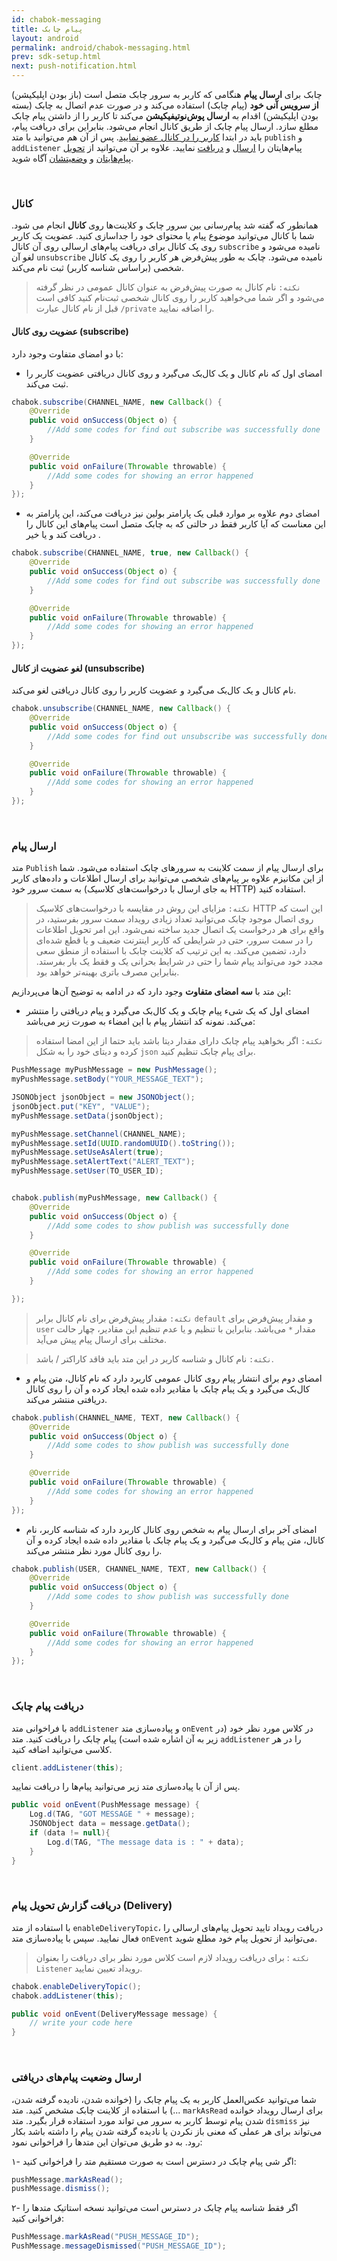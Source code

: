 ```yaml
---
id: chabok-messaging
title: پیام چابک
layout: android
permalink: android/chabok-messaging.html
prev: sdk-setup.html
next: push-notification.html
---
```


چابک برای **ارسال پیام** هنگامی که کاربر به سرور چابک متصل است (باز بودن اپلیکیشن) **از سرویس آنی خود** (پیام چابک) استفاده می‌کند و در صورت عدم اتصال به چابک (بسته بودن اپلیکیشن) اقدام به **ارسال پوش‌نوتیفیکیشن** می‌کند تا کاربر را از داشتن پیام چابک مطلع سازد. ارسال پیام چابک از طریق کانال انجام می‌شود. بنابراین برای دریافت پیام، باید در ابتدا [کاربر را در کانال عضو نمایید](). پس از آن هم می‌توانید با متد `publish` و `addListener` پیام‌هایتان را [ارسال]() و [دریافت]() نمایید. علاوه بر آن می‌توانید از [تحویل پیام‌هایتان]() و [وضعیتشان]() آگاه شوید.

<Br>

### کانال

همانطور که گفته شد پیام‌رسانی بین سرور چابک و کلاینت‌ها روی **کانال‌** انجام می شود. شما با کانال می‌توانید موضوع پیام یا محتوای خود را جداسازی کنید. عضویت یک کاربر روی یک کانال برای دریافت پیام‌های ارسالی روی آن کانال `subscribe` نامیده می‌شود و لغو آن `unsubscribe` نامیده می‌شود. چابک به طور پیش‌فرض هر کاربر را روی یک کانال شخصی (براساس شناسه کاربر) ثبت نام می‌کند.

> `نکته:` نام کانال به صورت پیش‌فرض به عنوان کانال عمومی در نظر گرفته می‌شود و اگر شما می‌خواهید کاربر را روی کانال شخصی ثبت‌نام کنید کافی است قبل از نام کانال عبارت `/private` را اضافه نمایید.

#### عضویت روی کانال (subscribe)

با دو امضای متفاوت وجود دارد:

- امضای اول که نام کانال و یک کال‌بک می‌گیرد و روی کانال دریافتی عضویت کاربر را ثبت می‌کند.

```java
chabok.subscribe(CHANNEL_NAME, new Callback() {
    @Override
    public void onSuccess(Object o) {
        //Add some codes for find out subscribe was successfully done
    }

    @Override
    public void onFailure(Throwable throwable) {
        //Add some codes for showing an error happened
    }
});
```
- امضای دوم علاوه بر موارد قبلی یک پارامتر بولین نیز دریافت می‌کند، این پارامتر به این معناست که آیا کاربر فقط در حالتی که به چابک متصل است پیام‌های این کانال را دریافت کند و یا خیر .

```java
chabok.subscribe(CHANNEL_NAME, true, new Callback() {
    @Override
    public void onSuccess(Object o) {
        //Add some codes for find out subscribe was successfully done
    }

    @Override
    public void onFailure(Throwable throwable) {
        //Add some codes for showing an error happened
    }
});
```

#### لغو عضویت از کانال (unsubscribe)

نام کانال و یک کال‌بک می‌گیرد و عضویت کاربر را روی کانال دریافتی لغو می‌کند.

```java
chabok.unsubscribe(CHANNEL_NAME, new Callback() {
    @Override
    public void onSuccess(Object o) {
        //Add some codes for find out unsubscribe was successfully done
    }

    @Override
    public void onFailure(Throwable throwable) {
        //Add some codes for showing an error happened
    }
});
```
<Br>

### ارسال پیام

متد `Publish` برای ارسال پیام از سمت کلاینت به سرور‌های چابک استفاده می‌شود. شما از این مکانیزم علاوه بر پیام‌های شخصی می‌توانید برای ارسال اطلاعات و داده‌های کاربر به سمت سرور خود (به جای ارسال با درخواست‌های کلاسیک HTTP) استفاده کنید.

> `نکته:` مزایای این روش در مقایسه با درخواست‌های کلاسیک HTTP این است که روی اتصال موجود چابک می‌توانید تعداد زیادی رویداد سمت سرور بفرستید، در واقع برای هر درخواست یک اتصال جدید ساخته نمی‌شود.
این امر تحویل اطلاعات را در سمت سرور، حتی در شرایطی که کاربر اینترنت ضعیف و یا قطع شده‌ای دارد، تضمین می‌کند. به این ترتیب که کلاینت چابک با استفاده از منطق سعی مجدد خود می‌تواند پیام‌ شما را حتی در شرایط بحرانی یک و فقط یک بار بفرستد. بنابراین مصرف باتری بهینه‌تر خواهد بود.

این متد با **سه امضای متفاوت** وجود دارد که در ادامه به توضیح آن‌ها می‌پردازیم:


- امضای اول که یک شیء پیام چابک و یک کال‌بک می‌گیرد و پیام دریافتی را منتشر می‌کند. نمونه کد انتشار پیام با این امضاء به صورت زیر می‌باشد:

> `نکته:` اگر بخواهید پیام چابک دارای مقدار دیتا باشد باید حتما از این
> امضا استفاده کرده و دیتای خود را به شکل `json` برای  پیام چابک تنظیم کنید.

```java
PushMessage myPushMessage = new PushMessage();
myPushMessage.setBody("YOUR_MESSAGE_TEXT");

JSONObject jsonObject = new JSONObject();
jsonObject.put("KEY", "VALUE");
myPushMessage.setData(jsonObject);

myPushMessage.setChannel(CHANNEL_NAME);
myPushMessage.setId(UUID.randomUUID().toString());
myPushMessage.setUseAsAlert(true);
myPushMessage.setAlertText("ALERT_TEXT");
myPushMessage.setUser(TO_USER_ID);


chabok.publish(myPushMessage, new Callback() {
    @Override
    public void onSuccess(Object o) {
        //Add some codes to show publish was successfully done
    }

    @Override
    public void onFailure(Throwable throwable) {
        //Add some codes for showing an error happened
    }

});
```

> `نکته:` مقدار پیش‌فرض برای نام کانال برابر `default` و مقدار
> پیش‌فرض برای `user` مقدار `*` می‌باشد. بنابراین با تنظیم و یا عدم
> تنظیم این مقادیر، چهار حالت مختلف برای ارسال پیام پیش می‌آید.

> `نکته:` نام کانال و شناسه کاربر در این متد باید فاقد کاراکتر / باشد.

- امضای دوم برای انتشار پیام روی کانال عمومی  کاربرد دارد که نام کانال، متن پیام و کال‌بک می‌گیرد و یک پبام چابک با مقادیر داده شده ایجاد کرده و آن را روی کانال دریافتی منتشر می‌کند.

```java
chabok.publish(CHANNEL_NAME, TEXT, new Callback() {
    @Override
    public void onSuccess(Object o) {
        //Add some codes to show publish was successfully done
    }

    @Override
    public void onFailure(Throwable throwable) {
        //Add some codes for showing an error happened
    }
});
```


- امضای آخر برای ارسال پیام به شخص روی کانال کاربرد دارد که شناسه کاربر، نام کانال، متن پیام و کال‌بک می‌گیرد و  یک پبام چابک با مقادیر داده شده ایجاد کرده و آن را روی کانال مورد نظر منتشر می‌کند.

```java
chabok.publish(USER, CHANNEL_NAME, TEXT, new Callback() {
    @Override
    public void onSuccess(Object o) {
        //Add some codes to show publish was successfully done
    }

    @Override
    public void onFailure(Throwable throwable) {
        //Add some codes for showing an error happened
    }
});
```

<Br>

### دریافت پیام چابک

با فراخوانی متد `addListener` و پیاده‌سازی متد `onEvent` در کلاس مورد نظر خود (در زیر به آن اشاره شده است) پیام چابک را دریافت کنید. متد `addListener` را در هر کلاسی می‌توانید اضافه کنید.

```java
client.addListener(this);
```

 پس از آن با پیاده‌سازی متد زیر می‌توانید پیام‌ها را دریافت نمایید.

```java
public void onEvent(PushMessage message) {
    Log.d(TAG, "GOT MESSAGE " + message);
    JSONObject data = message.getData();
    if (data != null){
        Log.d(TAG, "The message data is : " + data);
    }
}
```

<Br>

### دریافت گزارش تحویل پیام‌ (Delivery)

با استفاده از متد `enableDeliveryTopic`، دریافت رویداد تایید تحویل پیام‌های ارسالی را فعال نمایید. سپس با پیاده‌سازی متد `onEvent` می‌توانید از تحویل پیام خود مطلع شوید.


> `نکته` :  برای دریافت رویداد لازم است کلاس مورد نظر برای دریافت را بعنوان `Listener‌` رویداد تعیین نمایید.

```java
chabok.enableDeliveryTopic();
chabok.addListener(this);

public void onEvent(DeliveryMessage message) {
    // write your code here
}
```

<Br>

### ارسال وضعیت پیام‌های دریافتی

شما می‌توانید عکس‌العمل کاربر به یک پیام چابک را (خوانده شدن، نادیده گرفته شدن، ...) با استفاده از کلاینت چابک مشخص کنید. 
متد `markAsRead` برای ارسال رویداد خوانده شدن پیام توسط کاربر به سرور می تواند مورد استفاده قرار بگیرد. 
متد `dismiss` نیز می‌تواند برای هر عملی که معنی باز نکردن یا نادیده گرفته شدن پیام را داشته باشد بکار رود. به دو طریق می‌توان این متدها را فراخوانی نمود:

۱- اگر شی پیام چابک در دسترس است به صورت مستقیم متد را فراخوانی کنید:

```java  
pushMessage.markAsRead();
pushMessage.dismiss();
```               

۲- اگر فقط شناسه پیام چابک در دسترس است می‌توانید نسخه استاتیک متد‌ها را فراخوانی کنید:

```java  
PushMessage.markAsRead("PUSH_MESSAGE_ID");
PushMessage.messageDismissed("PUSH_MESSAGE_ID");
```               

